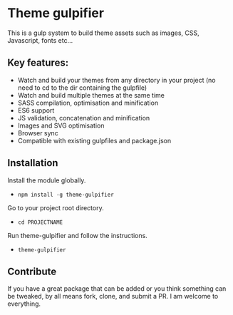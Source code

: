 # Theme gulpifier

This is a gulp system to build theme assets such as images, CSS, Javascript, fonts etc...

## Key features:
 - Watch and build your themes from any directory in your project (no need to cd to the dir containing the gulpfile)
 - Watch and build multiple themes at the same time
 - SASS compilation, optimisation and minification
 - ES6 support 
 - JS validation, concatenation and minification
 - Images and SVG optimisation
 - Browser sync
 - Compatible with existing gulpfiles and package.json
 
 
## Installation

Install the module globally.<br>
* `npm install -g theme-gulpifier`

Go to your project root directory.
* `cd PROJECTNAME`

Run theme-gulpifier and follow the instructions.<br>
* `theme-gulpifier`


## Contribute

If you have a great package that can be added or you think something can be tweaked, by all means fork, clone, and submit a PR. I am welcome to everything.